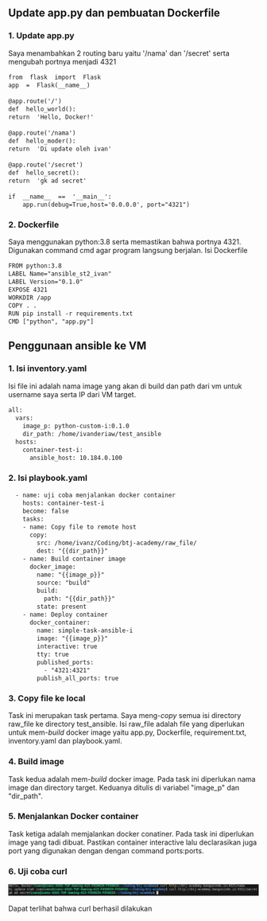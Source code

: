 ## Update app.py dan pembuatan Dockerfile

### 1. Update app.py

 Saya menambahkan 2 routing baru yaitu '/nama' dan '/secret' serta mengubah portnya menjadi 4321

	from  flask  import  Flask
	app  =  Flask(__name__)

	@app.route('/')
	def  hello_world():
	return  'Hello, Docker!'

	@app.route('/nama')
	def  hello_moder():
	return  'Di update oleh ivan'
	
	@app.route('/secret')
	def  hello_secret():
	return  'gk ad secret'

	if  __name__  ==  '__main__':
		app.run(debug=True,host='0.0.0.0', port="4321")
		
### 2. Dockerfile

Saya menggunakan python:3.8 serta memastikan bahwa portnya 4321. Digunakan command cmd agar program langsung berjalan. Isi Dockerfile

	FROM python:3.8
	LABEL Name="ansible_st2_ivan"
	LABEL Version="0.1.0"
	EXPOSE 4321
	WORKDIR /app
	COPY . .
	RUN pip install -r requirements.txt
	CMD ["python", "app.py"]

## Penggunaan ansible ke VM


### 1. Isi inventory.yaml

Isi file ini adalah nama image yang akan di build dan path dari vm untuk username saya serta IP dari VM target.

	all:
	  vars:
	    image_p: python-custom-i:0.1.0
	    dir_path: /home/ivanderiaw/test_ansible
	  hosts:
	    container-test-i:
	      ansible_host: 10.184.0.100

### 2. Isi playbook.yaml
	
	  - name: uji coba menjalankan docker container
	    hosts: container-test-i
	    become: false
	    tasks:
	    - name: Copy file to remote host
	      copy:
	        src: /home/ivanz/Coding/btj-academy/raw_file/
	        dest: "{{dir_path}}"
	    - name: Build container image
	      docker_image:
	        name: "{{image_p}}"
	        source: "build"
	        build:
	          path: "{{dir_path}}"
	        state: present
	    - name: Deploy container
	      docker_container:
	        name: simple-task-ansible-i
	        image: "{{image_p}}"
	        interactive: true
	        tty: true
	        published_ports:
	          - "4321:4321"
	        publish_all_ports: true

### 3. Copy file ke local

Task ini merupakan task pertama. Saya meng-*copy* semua isi directory raw_file ke directory test_ansible. Isi raw_file adalah file yang diperlukan untuk mem-*build* docker image yaitu app.py, Dockerfile, requirement.txt, inventory.yaml dan playbook.yaml.

 
### 4. Build image

Task kedua adalah mem-*build* docker image. Pada task ini diperlukan nama image dan directory target. Keduanya ditulis di variabel "image_p" dan "dir_path".

### 5. Menjalankan Docker container

Task ketiga adalah memjalankan docker conatiner. Pada task ini diperlukan image yang tadi dibuat. Pastikan container interactive lalu declarasikan juga port yang digunakan dengan dengan command ports:ports.

### 6. Uji coba curl

![Uji coba Curl](/curl-test.png)

Dapat terlihat bahwa curl berhasil dilakukan